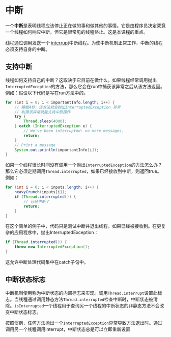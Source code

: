 # 中断
一个**中断**是表明线程应该停止正在做的事和做其他的事情。它是由程序员决定究竟一个线程如何响应中断，但它是很常见的线程终止。这是本课程的重点。

线程通过调用发送一个 [interrupt](https://docs.oracle.com/javase/8/docs/api/java/lang/Thread.html#interrupt--)中断线程。为使中断机制正常工作，中断的线程必须支持自身的中断。

## 支持中断
线程如何支持自己的中断？这取决于它目前在做什么。如果线程经常调用抛出`InterruptedException`的方法，那么它会在run中捕获该异常之后从该方法返回。例如：假设以下代码是写在run方法中的。
```java
for (int i = 0; i < importantInfo.length; i++) {
    // 睡眠4秒，该方法就会抛出InterruptedException 异常
    // 利用该异常就能支持中断操作
    try {
        Thread.sleep(4000);
    } catch (InterruptedException e) {
        // We've been interrupted: no more messages.
        return;
    }
    // Print a message
    System.out.println(importantInfo[i]);
}
```

如果一个线程很长时间没有调用一个抛出`InterruptedException`的方法怎么办？那么它必须定期调用`Thread.interrupted`，如果已经接收到中断，则返回true。例如：
```java
for (int i = 0; i < inputs.length; i++) {
    heavyCrunch(inputs[i]);
    if (Thread.interrupted()) {
        // 已经中断了
        return;
    }
}
```

在这个简单的例子中，代码只是测试中断并退出线程，如果已经被接收到。在更复杂的应用程序中，抛出InterruptedException：
```java
if (Thread.interrupted()) {
    throw new InterruptedException();
}
```
这允许中断处理代码集中在catch子句中。

## 中断状态标志

中断机制使用称为中断状态的内部标志来实现。调用`Thread.interrupt`设置此标志。当线程通过调用静态方法`Thread.interrupted`检查中断时，中断状态被清除。`isInterrupted`一个线程用于查询另一个线程的中断状态的非静态方法不会改变中断状态标志。

按照惯例，任何方法抛出一个`InterruptedException`异常导致方法退出时。通过调用另一个线程调用interrupt，中断状态总是可以立即重新设置